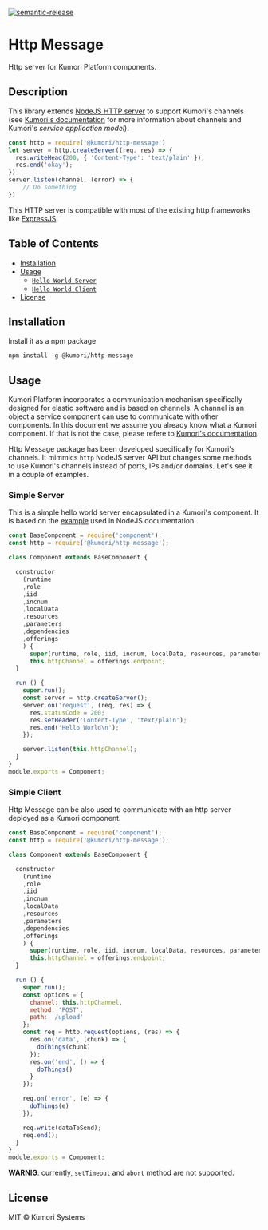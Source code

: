 [![semantic-release](https://img.shields.io/badge/%20%20%F0%9F%93%A6%F0%9F%9A%80-semantic--release-e10079.svg)](https://github.com/semantic-release/semantic-release)

# Http Message

Http server for Kumori Platform components.

## Description

This library extends [NodeJS HTTP server](https://nodejs.org/dist/latest-v8.x/docs/api/http.html) to support Kumori's channels (see [Kumori's documentation](https://github.com/kumori-systems/documentation) for more information about channels and Kumori's _service application model_).

```javascript
const http = require('@kumori/http-message')
let server = http.createServer((req, res) => {
  res.writeHead(200, { 'Content-Type': 'text/plain' });
  res.end('okay');
})
server.listen(channel, (error) => {
    // Do something
})
```

This HTTP server is compatible with most of the existing http frameworks like [ExpressJS](http://expressjs.com).

## Table of Contents

* [Installation](#installation)
* [Usage](#usage)
  * [`Hello World Server`](#hello-world-server)
  * [`Hello World Client`](#hello-world-client)
* [License](#license)

## Installation

Install it as a npm package

    npm install -g @kumori/http-message

## Usage

Kumori Platform incorporates a communication mechanism specifically designed for elastic software and is based on channels. A channel is an object a service component can use to communicate with other components. In this document we assume you already know what a Kumori component. If that is not the case, please refere to [Kumori's documentation](https://github.com/kumori-systems/documentation).

Http Message package has been developed specifically for Kumori's channels. It mimmics `http` NodeJS server API but changes some methods to use Kumori's channels instead of ports, IPs and/or domains. Let's see it in a couple of examples.

### Simple Server

This is a simple hello world server encapsulated in a Kumori's component. It is based on the [example](https://nodejs.org/dist/latest-v8.x/docs/api/synopsis.html) used in NodeJS documentation.

```javascript
const BaseComponent = require('component');
const http = require('@kumori/http-message');

class Component extends BaseComponent {

  constructor
    (runtime
    ,role
    ,iid
    ,incnum
    ,localData
    ,resources
    ,parameters
    ,dependencies
    ,offerings
    ) {
      super(runtime, role, iid, incnum, localData, resources, parameters, dependencies, offerings);
      this.httpChannel = offerings.endpoint;
  }

  run () {
    super.run();
    const server = http.createServer();
    server.on('request', (req, res) => {
      res.statusCode = 200;
      res.setHeader('Content-Type', 'text/plain');
      res.end('Hello World\n');
    });

    server.listen(this.httpChannel);
  }
}
module.exports = Component;
```

### Simple Client

Http Message can be also used to communicate with an http server deployed as a Kumori component.

```javascript
const BaseComponent = require('component');
const http = require('@kumori/http-message');

class Component extends BaseComponent {

  constructor
    (runtime
    ,role
    ,iid
    ,incnum
    ,localData
    ,resources
    ,parameters
    ,dependencies
    ,offerings
    ) {
      super(runtime, role, iid, incnum, localData, resources, parameters, dependencies, offerings);
      this.httpChannel = offerings.endpoint;
  }

  run () {
    super.run();
    const options = {
      channel: this.httpChannel,
      method: 'POST',
      path: '/upload'
    };
    const req = http.request(options, (res) => {
      res.on('data', (chunk) => {
        doThings(chunk)
      });
      res.on('end', () => {
        doThings()
      }
    });

    req.on('error', (e) => {
      doThings(e)
    });

    req.write(dataToSend);
    req.end();
  }
}
module.exports = Component;
```

**WARNIG**: currently, `setTimeout` and `abort` method are not supported.

## License

MIT © Kumori Systems
